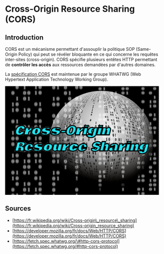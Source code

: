 # Cross-Origin Resource Sharing \(CORS\)

## Introduction

CORS est un mécanisme permettant d'assouplir la politique SOP \(Same-Origin Policy\) qui peut se révéler bloquante en ce qui concerne les requêtes inter-sites \(cross-origin\). CORS spécifie plusieurs entêtes HTTP permettant de **contrôler les accès** aux ressources demandées par d'autres domaines.

La [spécification CORS](https://fetch.spec.whatwg.org/#http-cors-protocol) est maintenue par le groupe WHATWG \(Web Hypertext Application Technology Working Group\).

![](../../.gitbook/assets/542b2478a4909f5f258233eba8a9d93c.png)

## Sources

* [https://fr.wikipedia.org/wiki/Cross-origin\_resource\_sharing](https://fr.wikipedia.org/wiki/Cross-origin_resource_sharing)
* [https://developer.mozilla.org/fr/docs/Web/HTTP/CORS](https://developer.mozilla.org/fr/docs/Web/HTTP/CORS)
* [https://fetch.spec.whatwg.org/\#http-cors-protocol](https://fetch.spec.whatwg.org/#http-cors-protocol)

